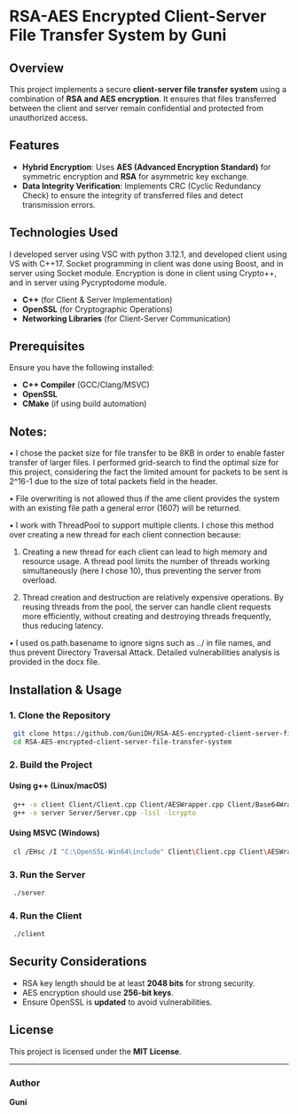 # RSA-AES Encrypted Client-Server File Transfer System by Guni #

## Overview

This project implements a secure **client-server file transfer system** using a combination of **RSA and AES encryption**. It ensures that files transferred between the client and server remain confidential and protected from unauthorized access.

## Features

- **Hybrid Encryption**: Uses **AES (Advanced Encryption Standard)** for symmetric encryption and **RSA** for asymmetric key exchange.
- **Data Integrity Verification**: Implements CRC (Cyclic Redundancy Check) to ensure the integrity of transferred files and detect transmission errors.

## Technologies Used

I developed server using VSC with python 3.12.1, and developed client using VS with C++17. Socket programming in client was done using Boost, and in server using Socket module. Encryption is done in client using Crypto++, and in server using Pycryptodome module.
- **C++** (for Client & Server Implementation)
- **OpenSSL** (for Cryptographic Operations)
- **Networking Libraries** (for Client-Server Communication)

## Prerequisites

Ensure you have the following installed:

- **C++ Compiler** (GCC/Clang/MSVC)
- **OpenSSL**
- **CMake** (if using build automation)

## Notes:
• I chose the packet size for file transfer to be 8KB in order to enable faster transfer of larger files. I performed grid-search to find the optimal size for this project,
considering the fact the limited amount for packets to be sent is 2^16-1 due to the size of total packets field in the header.

• File overwriting is not allowed thus if the ame client
provides the system with an existing file path a general error (1607) will be returned.

• I work with ThreadPool to support multiple clients.
I chose this method over creating a new thread for each client connection because:

1. Creating a new thread for each client can lead to high memory and resource usage.
 A thread pool limits the number of threads working simultaneously (here I chose 10), thus preventing the server from overload.

2. Thread creation and destruction are relatively expensive operations. By reusing threads from the pool, the server can
 handle client requests more efficiently, without creating and destroying threads frequently, thus reducing latency. 

• I used os.path.basename to ignore signs such as ../ in file names,
and thus prevent Directory Traversal Attack.
Detailed vulnerabilities analysis is provided in the docx file.

## Installation & Usage

### 1. Clone the Repository

```sh
 git clone https://github.com/GuniDH/RSA-AES-encrypted-client-server-file-transfer-system.git
 cd RSA-AES-encrypted-client-server-file-transfer-system
```

### 2. Build the Project

#### Using g++ (Linux/macOS)

```sh
 g++ -o client Client/Client.cpp Client/AESWrapper.cpp Client/Base64Wrapper.cpp -lssl -lcrypto
 g++ -o server Server/Server.cpp -lssl -lcrypto
```

#### Using MSVC (Windows)

```sh
 cl /EHsc /I "C:\OpenSSL-Win64\include" Client\Client.cpp Client\AESWrapper.cpp Client\Base64Wrapper.cpp /link /LIBPATH:"C:\OpenSSL-Win64\lib" libssl.lib libcrypto.lib
```

### 3. Run the Server

```sh
 ./server
```

### 4. Run the Client

```sh
 ./client
```

## Security Considerations

- RSA key length should be at least **2048 bits** for strong security.
- AES encryption should use **256-bit keys**.
- Ensure OpenSSL is **updated** to avoid vulnerabilities.

## License

This project is licensed under the **MIT License**.

---

### Author

**Guni**
